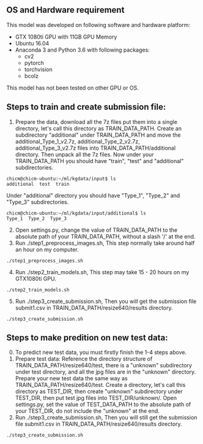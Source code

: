 ## OS and Hardware requirement
This model was developed on following software and hardware platform:
+ GTX 1080ti GPU with 11GB GPU Memory
+ Ubuntu 16.04
+ Anaconda 3 and Python 3.6 with following packages:
  - cv2
  - pytorch
  - torchvision
  - bcolz

This model has not been tested on other GPU or OS.

## Steps to train and create submission file:
1. Prepare the data, download all the 7z files put them into a single directory, let's call this directory as TRAIN_DATA_PATH. Create an subdirectory "additional" under TRAIN_DATA_PATH and move the additional_Type_1_v2.7z, additional_Type_2_v2.7z, additional_Type_3_v2.7z files into TRAIN_DATA_PATH/additional directory. Then unpack all the 7z files.
Now under your TRAIN_DATA_PATH you should have "train", "test" and "additional" subdirectories. 
```
chicm@chicm-ubuntu:~/ml/kgdata/input$ ls
additional  test  train
```
Under "additional" directory you should have "Type_1", "Type_2" and "Type_3" subdirectories.
```
chicm@chicm-ubuntu:~/ml/kgdata/input/additional$ ls
Type_1  Type_2  Type_3
```
2. Open settings.py, change the value of TRAIN_DATA_PATH to the absolute path of your TRAIN_DATA_PATH, without a slash '/' at the end.
3. Run ./step1_preprocess_images.sh, This step normally take around half an hour on my computer.
```
./step1_preprocess_images.sh
```
4. Run ./step2_train_models.sh, This step may take 15 - 20 hours  on my GTX1080ti GPU.
```
./step2_train_models.sh
```
5. Run ./step3_create_submission.sh, Then you will get the submission file submit1.csv in TRAIN_DATA_PATH/resize640/results directory.
```
./step3_create_submission.sh
```
## Steps to make predition on new test data:
0. To predict new test data, you must firstly finish the 1-4 steps above.
1. Prepare test data: Reference the directory structure of TRAIN_DATA_PATH/resize640/test,  there is a "unknown" subdirectory under test directory, and all the jpg files are in the "unknown" directory. Prepare your new test data the same way as TRAIN_DATA_PATH/resize640/test. Create a directory, let's call this directory as TEST_DIR, then create "unknown" subdirectory under TEST_DIR, then put test jpg files into TEST_DIR/unknown/.
Open settings.py,  set the value of TEST_DATA_PATH to the absolute path of your TEST_DIR, do not include the "unknown" at the end. 
2. Run ./step3_create_submission.sh, Then you will still get the submission file submit1.csv in TRAIN_DATA_PATH/resize640/results directory.
```
./step3_create_submission.sh
```
